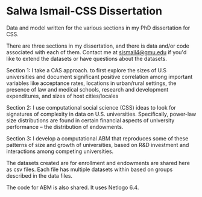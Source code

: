 # Salwa Ismail-CSS Dissertation
Data and model written for the various sections in my PhD dissertation for CSS.

There are three sections in my dissertation, and there is data and/or code associated with each of them. 
Contact me at <sismail4@gmu.edu> if you'd like to extend the datasets or have questions about the datasets. 

Section 1: I take a CAS approach. to  first explore the sizes of U.S universities and document significant positive correlation among important variables like acceptance rates, locations in urban/rural settings, the presence of law and medical schools, research and development expenditures, and sizes of host cities/locales

Section 2: I use computational social science (CSS) ideas to look for signatures of complexity in data on U.S. universities. Specifically, power-law size distributions are found in certain financial aspects of university performance – the distribution of endowments.

Section 3: I develop a computational ABM that reproduces some of these patterns of size and growth of universities, based on R&D investment and interactions among competing universities.

The datasets created are for enrollment and endowments are shared here as csv files. Each file has multiple datasets within based on groups described in the data files.

The code for ABM is also shared. It uses Netlogo 6.4. 
